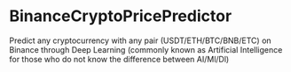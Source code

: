 # BinanceCryptoPricePredictor
 Predict any cryptocurrency with any pair (USDT/ETH/BTC/BNB/ETC) on Binance through Deep Learning (commonly known as Artificial Intelligence for those who do not know the difference between AI/Ml/Dl)
